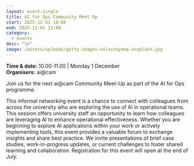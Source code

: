```yaml
---
layout: event-single
title: AI for Ops Community Meet Up
start: 2025-12-01 10:00
end: 2025-12-01 11:00
category:
  - events
desc: "\n"
image: /assets/uploads/getty-images-onlxvzoyomq-unsplash.jpg
---
```

**Time & date:** 10.00-11.00 | Monday 1 December\
**Organisers:** ai@cam

Join us for the next ai@cam Community Meet-Up as part of the AI for Ops programme.

This informal networking event is a chance to connect with colleagues from across the university who are exploring the use of AI in operational teams. This session offers university staff an opportunity to learn how colleagues are leveraging AI to enhance operational effectiveness. Whether you are beginning to explore AI applications within your work or actively implementing tools, this event provides a valuable forum to exchange insights and share best practice. We invite presentations of brief case studies, work-in-progress updates, or current challenges to foster shared learning and collaboration. Registration for this event will open at the end of July.